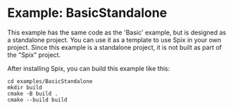 # Example: BasicStandalone

This example has the same code as the 'Basic' example, but is designed as a standalone project. You can use it as a template to use Spix in your own project.
Since this example is a standalone project, it is not built as part of the "Spix" project.

After installing Spix, you can build this example like this:
```shell
cd examples/BasicStandalone
mkdir build
cmake -B build .
cmake --build build
```